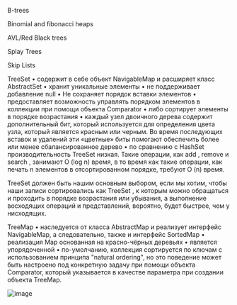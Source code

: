 B-trees

Binomial and fibonacci heaps

AVL/Red Black trees

Splay Trees

Skip Lists


TreeSet 
•	содержит в себе объект NavigableMap и расширяет класс AbstractSet
•	хранит уникальные элементы
•	не поддерживает добавление null
•	Не сохраняет порядок вставки элементов
•	предоставляет возможность управлять порядком элементов в коллекции при помощи объекта Comparator
•	либо сортирует элементы в порядке возрастания
•	каждый узел двоичного дерева содержит дополнительный бит, который используется для определения цвета узла, который является красным или черным. Во время последующих вставок и удалений эти «цветные» биты помогают обеспечить более или менее сбалансированное дерево
•	по сравнению с HashSet производительность TreeSet низкая. Такие операции, как add , remove и search , занимают O (log n) время, в то время как такие операции, как печать n элементов в отсортированном порядке, требуют O (n) время.

TreeSet должен быть нашим основным выбором, если мы хотим, чтобы наши записи сортировались как TreeSet , к которым можно обращаться и проходить в порядке возрастания или убывания, а выполнение восходящих операций и представлений, вероятно, будет быстрее, чем у нисходящих.


TreeMap 
•	наследуется от класса AbstractMap и реализует интерфейс NavigableMap, а следовательно, также и интерфейс SortedMap
•	реализация Map основанная на красно-чёрных деревьях
•	является упорядоченной
•	по-умолчанию, коллекция сортируется по ключам с использованием принципа "natural ordering", но это поведение может быть настроено под конкретную задачу при помощи объекта Comparator, который указывается в качестве параметра при создании объекта TreeMap.

![image](https://user-images.githubusercontent.com/55445586/117136651-557cf000-adb1-11eb-98a9-81a656f0b9f9.png)
